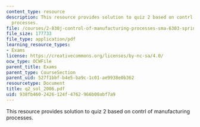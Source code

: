 ```yaml
---
content_type: resource
description: This resource provides solution to quiz 2 based on contrl of manufacturing
  processes.
file: /courses/2-830j-control-of-manufacturing-processes-sma-6303-spring-2008/938fb4602426124f4762966b00abf7a9_q2_sol_2006.pdf
file_size: 177733
file_type: application/pdf
learning_resource_types:
- Exams
license: https://creativecommons.org/licenses/by-nc-sa/4.0/
ocw_type: OCWFile
parent_title: Exams
parent_type: CourseSection
parent_uid: 527f1bbf-b4e5-ba9c-1c01-ae9938e0b362
resourcetype: Document
title: q2_sol_2006.pdf
uid: 938fb460-2426-124f-4762-966b00abf7a9
---
```

This resource provides solution to quiz 2 based on contrl of manufacturing processes.